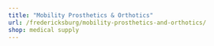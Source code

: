 ```yaml
---
title: "Mobility Prosthetics & Orthotics"
url: /fredericksburg/mobility-prosthetics-and-orthotics/
shop: medical supply
---
```


